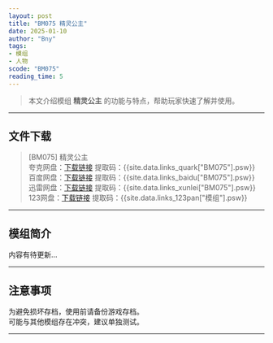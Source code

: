 ```yaml
---
layout: post
title: "BM075 精灵公主"
date: 2025-01-10
author: "Bny"
tags: 
- 模组
- 人物
scode: "BM075"
reading_time: 5
---
```


> 本文介绍模组 **精灵公主** 的功能与特点，帮助玩家快速了解并使用。

---

## 文件下载

> [BM075] 精灵公主  
夸克网盘：[下载链接]({{site.data.links_quark["BM075"].url}}) 提取码：{{site.data.links_quark["BM075"].psw}}  
百度网盘：[下载链接]({{site.data.links_baidu["BM075"].url}}) 提取码：{{site.data.links_baidu["BM075"].psw}}  
迅雷网盘：[下载链接]({{site.data.links_xunlei["BM075"].url}}) 提取码：{{site.data.links_xunlei["BM075"].psw}}  
123网盘：[下载链接]({{site.data.links_123pan["模组"].url}}) 提取码：{{site.data.links_123pan["模组"].psw}}  

---

## 模组简介

>  
内容有待更新...  

---

## 注意事项

>  
为避免损坏存档，使用前请备份游戏存档。  
可能与其他模组存在冲突，建议单独测试。  

---


